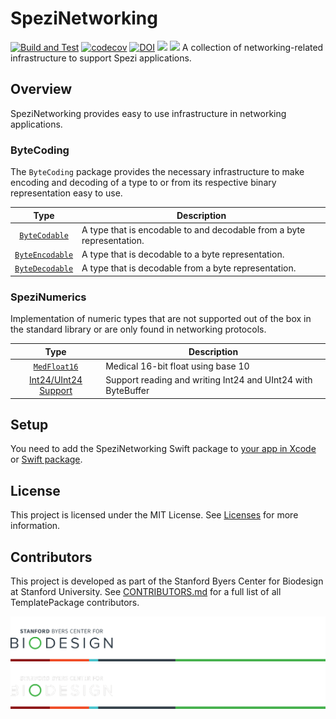 <!--
                  
This source file is part of the Stanford Spezi open-source project

SPDX-FileCopyrightText: 2022 Stanford University and the project authors (see CONTRIBUTORS.md)

SPDX-License-Identifier: MIT
             
-->

# SpeziNetworking

[![Build and Test](https://github.com/StanfordSpezi/SpeziNetworking/actions/workflows/build-and-test.yml/badge.svg)](https://github.com/StanfordSpezi/SpeziNetworking/actions/workflows/build-and-test.yml)
[![codecov](https://codecov.io/gh/StanfordSpezi/SpeziNetworking/graph/badge.svg?token=emNLUokqWO)](https://codecov.io/gh/StanfordSpezi/SpeziNetworking)
[![DOI](https://zenodo.org/badge/811321013.svg)](https://zenodo.org/doi/10.5281/zenodo.11508061)
[![](https://img.shields.io/endpoint?url=https%3A%2F%2Fswiftpackageindex.com%2Fapi%2Fpackages%2FStanfordSpezi%2FSpeziNetworking%2Fbadge%3Ftype%3Dswift-versions)](https://swiftpackageindex.com/StanfordSpezi/SpeziNetworking)
[![](https://img.shields.io/endpoint?url=https%3A%2F%2Fswiftpackageindex.com%2Fapi%2Fpackages%2FStanfordSpezi%2FSpeziNetworking%2Fbadge%3Ftype%3Dplatforms)](https://swiftpackageindex.com/StanfordSpezi/SpeziNetworking)
A collection of networking-related infrastructure to support Spezi applications.

## Overview

SpeziNetworking provides easy to use infrastructure in networking applications.

### ByteCoding

The `ByteCoding` package provides the necessary infrastructure to make encoding and decoding of a type to or from its
respective binary representation easy to use.

|                                                         Type                                                          | Description                                                           |
|:---------------------------------------------------------------------------------------------------------------------:|-----------------------------------------------------------------------|
|   [`ByteCodable`](https://swiftpackageindex.com/stanfordspezi/spezinetworking/documentation/bytecoding/bytecodable)   | A type that is encodable to and decodable from a byte representation. |
| [`ByteEncodable`](https://swiftpackageindex.com/stanfordspezi/spezinetworking/documentation/bytecoding/byteencodable) | A type that is decodable to a byte representation.                    |
| [`ByteDecodable`](https://swiftpackageindex.com/stanfordspezi/spezinetworking/documentation/bytecoding/bytedecodable) | A type that is decodable from a byte representation.                  |

### SpeziNumerics

Implementation of numeric types that are not supported out of the box in the standard library or are only found in networking protocols.

|                                                                  Type                                                                  | Description                                                  |
|:--------------------------------------------------------------------------------------------------------------------------------------:|--------------------------------------------------------------|
|           [`MedFloat16`](https://swiftpackageindex.com/stanfordspezi/spezinetworking/documentation/spezinumerics/medfloat16)           | Medical 16-bit float using base 10                           |
| [Int24/UInt24 Support](https://swiftpackageindex.com/stanfordspezi/spezinetworking/documentation/spezinumerics#24-bit-integer-support) | Support reading and writing Int24 and UInt24 with ByteBuffer |

## Setup

You need to add the SpeziNetworking Swift package to
[your app in Xcode](https://developer.apple.com/documentation/xcode/adding-package-dependencies-to-your-app#) or
[Swift package](https://developer.apple.com/documentation/xcode/creating-a-standalone-swift-package-with-xcode#Add-a-dependency-on-another-Swift-package).

## License
This project is licensed under the MIT License. See [Licenses](https://github.com/StanfordSpezi/SpeziNetworking/tree/main/LICENSES) for more information.


## Contributors
This project is developed as part of the Stanford Byers Center for Biodesign at Stanford University.
See [CONTRIBUTORS.md](https://github.com/StanfordSpezi/SpeziNetworking/tree/main/CONTRIBUTORS.md) for a full list of all TemplatePackage contributors.

![Stanford Byers Center for Biodesign Logo](https://raw.githubusercontent.com/StanfordSpezi/.github/main/assets/Footer.png#gh-light-mode-only)
![Stanford Byers Center for Biodesign Logo](https://raw.githubusercontent.com/StanfordSpezi/.github/main/assets/Footer~dark.png#gh-dark-mode-only)
